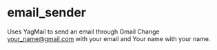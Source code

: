 # email_sender
Uses YagMail to send an email through Gmail
Change your_name@gmail.com with your email and Your name with your name. 
